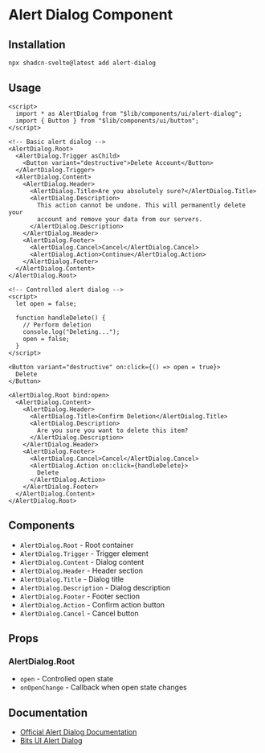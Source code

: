 # Alert Dialog Component

## Installation

```bash
npx shadcn-svelte@latest add alert-dialog
```

## Usage

```svelte
<script>
  import * as AlertDialog from "$lib/components/ui/alert-dialog";
  import { Button } from "$lib/components/ui/button";
</script>

<!-- Basic alert dialog -->
<AlertDialog.Root>
  <AlertDialog.Trigger asChild>
    <Button variant="destructive">Delete Account</Button>
  </AlertDialog.Trigger>
  <AlertDialog.Content>
    <AlertDialog.Header>
      <AlertDialog.Title>Are you absolutely sure?</AlertDialog.Title>
      <AlertDialog.Description>
        This action cannot be undone. This will permanently delete your
        account and remove your data from our servers.
      </AlertDialog.Description>
    </AlertDialog.Header>
    <AlertDialog.Footer>
      <AlertDialog.Cancel>Cancel</AlertDialog.Cancel>
      <AlertDialog.Action>Continue</AlertDialog.Action>
    </AlertDialog.Footer>
  </AlertDialog.Content>
</AlertDialog.Root>

<!-- Controlled alert dialog -->
<script>
  let open = false;
  
  function handleDelete() {
    // Perform deletion
    console.log("Deleting...");
    open = false;
  }
</script>

<Button variant="destructive" on:click={() => open = true}>
  Delete
</Button>

<AlertDialog.Root bind:open>
  <AlertDialog.Content>
    <AlertDialog.Header>
      <AlertDialog.Title>Confirm Deletion</AlertDialog.Title>
      <AlertDialog.Description>
        Are you sure you want to delete this item?
      </AlertDialog.Description>
    </AlertDialog.Header>
    <AlertDialog.Footer>
      <AlertDialog.Cancel>Cancel</AlertDialog.Cancel>
      <AlertDialog.Action on:click={handleDelete}>
        Delete
      </AlertDialog.Action>
    </AlertDialog.Footer>
  </AlertDialog.Content>
</AlertDialog.Root>
```

## Components

- `AlertDialog.Root` - Root container
- `AlertDialog.Trigger` - Trigger element
- `AlertDialog.Content` - Dialog content
- `AlertDialog.Header` - Header section
- `AlertDialog.Title` - Dialog title
- `AlertDialog.Description` - Dialog description
- `AlertDialog.Footer` - Footer section
- `AlertDialog.Action` - Confirm action button
- `AlertDialog.Cancel` - Cancel button

## Props

### AlertDialog.Root
- `open` - Controlled open state
- `onOpenChange` - Callback when open state changes

## Documentation

- [Official Alert Dialog Documentation](https://www.shadcn-svelte.com/docs/components/alert-dialog)
- [Bits UI Alert Dialog](https://bits-ui.com/docs/components/alert-dialog)